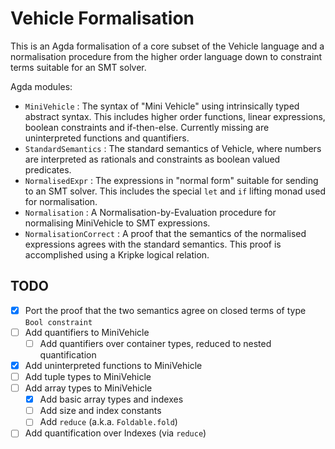 # Vehicle Formalisation

This is an Agda formalisation of a core subset of the Vehicle language
and a normalisation procedure from the higher order language down to
constraint terms suitable for an SMT solver.

Agda modules:

- `MiniVehicle` : The syntax of "Mini Vehicle" using intrinsically
  typed abstract syntax. This includes higher order functions, linear
  expressions, boolean constraints and if-then-else. Currently missing
  are uninterpreted functions and quantifiers.
- `StandardSemantics` : The standard semantics of Vehicle, where
  numbers are interpreted as rationals and constraints as boolean
  valued predicates.
- `NormalisedExpr` : The expressions in "normal form" suitable for
  sending to an SMT solver. This includes the special `let` and `if`
  lifting monad used for normalisation.
- `Normalisation` : A Normalisation-by-Evaluation procedure for
  normalising MiniVehicle to SMT expressions.
- `NormalisationCorrect` : A proof that the semantics of the
  normalised expressions agrees with the standard semantics. This
  proof is accomplished using a Kripke logical relation.

## TODO

- [X] Port the proof that the two semantics agree on closed terms of
      type `Bool constraint`
- [ ] Add quantifiers to MiniVehicle
  - [ ] Add quantifiers over container types, reduced to nested quantification
- [X] Add uninterpreted functions to MiniVehicle
- [ ] Add tuple types to MiniVehicle
- [ ] Add array types to MiniVehicle
  - [X] Add basic array types and indexes
  - [ ] Add size and index constants
  - [ ] Add `reduce` (a.k.a. `Foldable.fold`)
- [ ] Add quantification over Indexes (via `reduce`)
